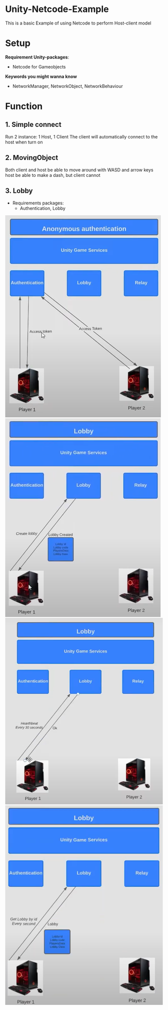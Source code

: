 # Unity-Netcode-Example
This is a basic Example of using Netcode to perform Host-client model

# Setup
**Requirement Unity-packages**:
- Netcode for Gameobjects

**Keywords you might wanna know**
- NetworkManager, NetworkObject, NetworkBehaviour

# Function 
## 1. Simple connect 
Run 2 instance: 1 Host, 1 Client
The client will automatically connect to the host when turn on

## 2. MovingObject
Both client and host be able to move around with WASD and arrow keys
host be able to make a dash, but client cannot

## 3. Lobby
- Requirements packages: 
  - Authentication, Lobby

![](images/multiplayer_1.png)
![](images/multiplayer_2.png)
![](images/multiplayer_3.png)
![](images/multiplayer_4.png)


